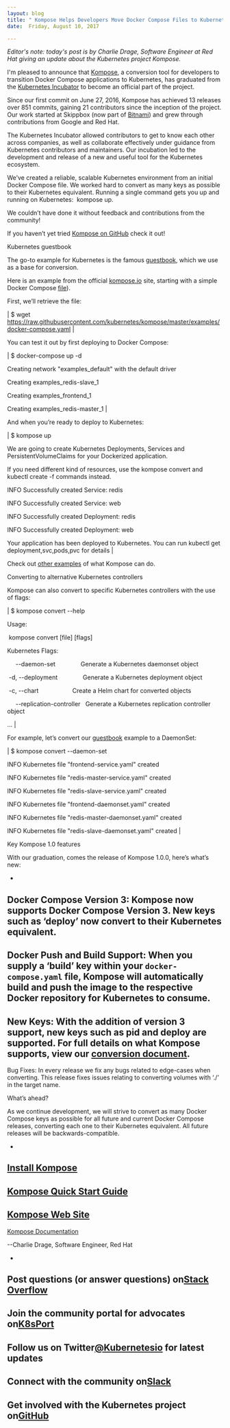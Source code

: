 ```yaml
---
layout: blog
title: " Kompose Helps Developers Move Docker Compose Files to Kubernetes "
date:  Friday, August 10, 2017 

---
```

_Editor's note: today's post is by Charlie Drage, Software Engineer at Red Hat giving an update about the Kubernetes project Kompose.&nbsp;_  
  
I'm pleased to announce that [Kompose](https://github.com/kubernetes/kompose), a conversion tool for developers to transition Docker Compose applications to Kubernetes, has graduated from the [Kubernetes Incubator](https://github.com/kubernetes/community/blob/master/incubator.md) to become an official part of the project.   
  
Since our first commit on June 27, 2016, Kompose has achieved 13 releases over 851 commits, gaining 21 contributors since the inception of the project. Our work started at Skippbox (now part of [Bitnami](https://bitnami.com/)) and grew through contributions from Google and Red Hat.  
  
The Kubernetes Incubator allowed contributors to get to know each other across companies, as well as collaborate effectively under guidance from Kubernetes contributors and maintainers. Our incubation led to the development and release of a new and useful tool for the Kubernetes ecosystem.  
  
We’ve created a reliable, scalable Kubernetes environment from an initial Docker Compose file. We worked hard to convert as many keys as possible to their Kubernetes equivalent. Running a single command gets you up and running on Kubernetes: &nbsp;kompose up.  
  
We couldn’t have done it without feedback and contributions from the community!  
  
If you haven’t yet tried [Kompose on GitHub](https://github.com/kubernetes/kompose) check it out!
  
  

Kubernetes guestbook  
  
The go-to example for Kubernetes is the famous [guestbook](https://github.com/kubernetes/examples/blob/master/guestbook), which we use as a base for conversion.

  
Here is an example from the official [kompose.io](https://kompose.io/) site, starting with a simple Docker Compose [file](https://raw.githubusercontent.com/kubernetes/kompose/master/examples/docker-compose.yaml)).  
  
First, we’ll retrieve the file:  
  

| 
$ wget https://raw.githubusercontent.com/kubernetes/kompose/master/examples/docker-compose.yaml
 |

You can test it out by first deploying to Docker Compose:  

  

| 
$ docker-compose up -d

Creating network "examples\_default" with the default driver

Creating examples\_redis-slave\_1

Creating examples\_frontend\_1

Creating examples\_redis-master\_1
 |

And when you’re ready to deploy to Kubernetes:  

  

| 
$ kompose up
  

We are going to create Kubernetes Deployments, Services and PersistentVolumeClaims for your Dockerized application. 
  

If you need different kind of resources, use the kompose convert and kubectl create -f commands instead. 
  

INFO Successfully created Service: redis &nbsp;&nbsp;&nbsp;&nbsp;&nbsp;&nbsp;&nbsp;&nbsp;&nbsp;

INFO Successfully created Service: web &nbsp;&nbsp;&nbsp;&nbsp;&nbsp;&nbsp;&nbsp;&nbsp;&nbsp;&nbsp;&nbsp;

INFO Successfully created Deployment: redis &nbsp;&nbsp;&nbsp;&nbsp;&nbsp;&nbsp;

INFO Successfully created Deployment: web &nbsp;&nbsp;&nbsp;&nbsp;&nbsp;&nbsp;&nbsp;&nbsp;
  

Your application has been deployed to Kubernetes. You can run kubectl get deployment,svc,pods,pvc for details
 |

Check out [other examples](https://github.com/kubernetes/kompose/tree/master/examples) of what Kompose can do.  

Converting to alternative Kubernetes controllers  
  
Kompose can also convert to specific Kubernetes controllers with the use of flags:

| 
$ kompose convert --help  

Usage:

 &nbsp;kompose convert [file] [flags]
  

Kubernetes Flags:

 &nbsp;&nbsp;&nbsp;&nbsp;&nbsp;--daemon-set &nbsp;&nbsp;&nbsp;&nbsp;&nbsp;&nbsp;&nbsp;&nbsp;&nbsp;&nbsp;&nbsp;&nbsp;&nbsp;&nbsp;Generate a Kubernetes daemonset object

 &nbsp;-d, --deployment &nbsp;&nbsp;&nbsp;&nbsp;&nbsp;&nbsp;&nbsp;&nbsp;&nbsp;&nbsp;&nbsp;&nbsp;&nbsp;&nbsp;Generate a Kubernetes deployment object

 &nbsp;-c, --chart &nbsp;&nbsp;&nbsp;&nbsp;&nbsp;&nbsp;&nbsp;&nbsp;&nbsp;&nbsp;&nbsp;&nbsp;&nbsp;&nbsp;&nbsp;&nbsp;&nbsp;&nbsp;&nbsp;Create a Helm chart for converted objects

 &nbsp;&nbsp;&nbsp;&nbsp;&nbsp;--replication-controller &nbsp;&nbsp;Generate a Kubernetes replication controller object

…
 |

For example, let’s convert our [guestbook](https://github.com/kubernetes/examples/blob/master/guestbook) example to a DaemonSet:  

  

| 
$ kompose convert --daemon-set

INFO Kubernetes file "frontend-service.yaml" created 

INFO Kubernetes file "redis-master-service.yaml" created 

INFO Kubernetes file "redis-slave-service.yaml" created 

INFO Kubernetes file "frontend-daemonset.yaml" created 

INFO Kubernetes file "redis-master-daemonset.yaml" created 

INFO Kubernetes file "redis-slave-daemonset.yaml" created
 |

Key Kompose 1.0 features   
  
With our graduation, comes the release of Kompose 1.0.0, here’s what’s new: 

 

- 
Docker Compose Version 3: Kompose now supports Docker Compose Version 3. New keys such as ‘deploy’ now convert to their Kubernetes equivalent.
- 
Docker Push and Build Support: When you supply a ‘build’ key within your `docker-compose.yaml` file, Kompose will automatically build and push the image to the respective Docker repository for Kubernetes to consume.
- 
New Keys: With the addition of version 3 support, new keys such as pid and deploy are supported. For full details on what Kompose supports, view our [conversion document](http://kompose.io/conversion/).
- 
Bug Fixes: In every release we fix any bugs related to edge-cases when converting. This release fixes issues relating to converting volumes with ‘./’ in the target name.

 

What’s ahead?  
  
As we continue development, we will strive to convert as many Docker Compose keys as possible for all future and current Docker Compose releases, converting each one to their Kubernetes equivalent. All future releases will be backwards-compatible.  
  

- 
[Install Kompose](https://github.com/kubernetes/kompose/blob/master/docs/installation.md)
- 
[Kompose Quick Start Guide](https://github.com/kubernetes/kompose/blob/master/docs/installation.md)
- 
[Kompose Web Site](http://kompose.io/)
- 
[Kompose Documentation](https://github.com/kubernetes/kompose/tree/master/docs)
  
  

--Charlie Drage, Software Engineer, Red Hat
  

- 
Post questions (or answer questions) on[Stack Overflow](http://stackoverflow.com/questions/tagged/kubernetes)
- 
Join the community portal for advocates on[K8sPort](http://k8sport.org/)
- 
Follow us on Twitter[@Kubernetesio](https://twitter.com/kubernetesio) for latest updates
- 
Connect with the community on[Slack](http://slack.k8s.io/)
- 
Get involved with the Kubernetes project on[GitHub](https://github.com/kubernetes/kubernetes)
-   
